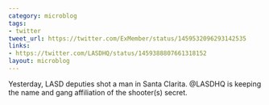 ```yaml
---
category: microblog
tags:
- twitter
tweet_url: https://twitter.com/ExMember/status/1459532096293142535
links:
- https://twitter.com/LASDHQ/status/1459388807661318152
layout: microblog
---
```

Yesterday, LASD deputies shot a man in Santa Clarita. @LASDHQ is keeping the name and gang affiliation of the shooter(s) secret.
